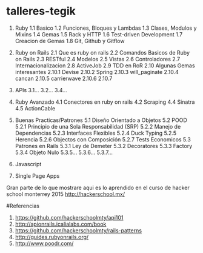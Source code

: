 # talleres-tegik
1. Ruby
  1.1 Basico
  1.2 Funciones, Bloques y Lambdas
  1.3 Clases, Modulos y Mixins
  1.4 Gemas
  1.5 Rack y HTTP
  1.6 Test-driven Development
  1.7 Creacion de Gemas
  1.8 Git, Github y Gitflow
2. Ruby on Rails
  2.1	Que es ruby on rails
  2.2	Comandos Basicos de Ruby on Rails
  2.3	RESTful
  2.4	Modelos
  2.5 Vistas
  2.6	Controladores
  2.7	Internacionalizacion
  2.8	ActiveJob
  2.9	TDD en RoR
  2.10 Algunas Gemas interesantes
    2.10.1	Devise
    2.10.2	Spring
    2.10.3	will_paginate
    2.10.4	cancan
    2.10.5	carrierwave
    2.10.6
    2.10.7
3. APIs
  3.1...
  3.2...
  3.4...
4. Ruby Avanzado
  4.1	Conectores en ruby on rails
  4.2 	Scraping
  4.4	Sinatra
  4.5	ActionCable
5. Buenas Practicas/Patrones
  5.1	Diseño Orientado a Objetos
  5.2 POOD
    5.2.1	Principio de una Sola Responsabilidad (SRP)
    5.2.2	Manejo de Dependencias
    5.2.3	Interfaces Flexibles
    5.2.4	Duck Typing
    5.2.5	Herencia
    5.2.6	Objectos con Composición
    5.2.7	Tests Economicos
  5.3	Patrones en Rails
    5.3.1	Ley de Demeter
    5.3.2	Decoratores
    5.3.3	Factory
    5.3.4	Objeto Nulo	
    5.3.5...
    5.3.6...
    5.3.7...
6. Javascript
		
7. Single Page Apps


Gran parte de lo que mostrare aqui es lo aprendido en el curso de hacker school monterrey 2015 http://hackerschool.mx/

#Referencias

1. https://github.com/hackerschoolmty/api101
2. http://apionrails.icalialabs.com/book
3. https://github.com/hackerschoolmty/rails-patterns
4. http://guides.rubyonrails.org/
5. http://www.poodr.com/